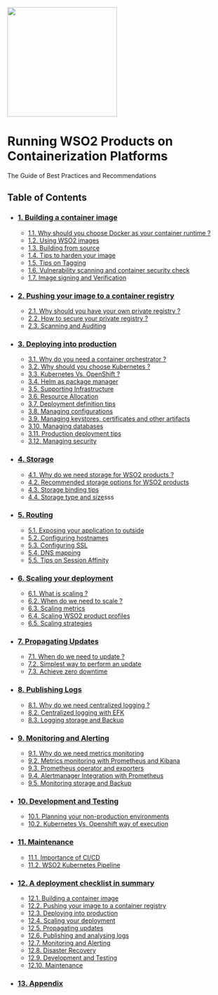 <img src="imgs/wso2.jpg" width="250">

# Running WSO2 Products on Containerization Platforms
The Guide of Best Practices and Recommendations

## Table of Contents
- ### [1. Building a container image](./build/Building.md)
    * [1.1. Why should you choose Docker as your container runtime ?](./build/Building.md#why-docker)
    * [1.2. Using WSO2 images](./build/Building.md#using-wso2-images)
    * [1.3. Building from source](./build/Building.md#building-from-source)
    * [1.4. Tips to harden your image](./build/Building.md#tips-to-harden-your-image)
    * [1.5. Tips on Tagging](./build/Building.md#tips-on-tagging)
    * [1.6. Vulnerability scanning and container security check](./build/Building.md#scanning)
    * [1.7. Image signing and Verification](./build/Building.md#signing)

- ### [2. Pushing your image to a container registry](./push/Pushing.md)
    * [2.1. Why should you have your own private registry ?](./push/Pushing.md#why-private-registry)
    * [2.2. How to secure your private registry ?](./push/Pushing.md#how-to-secure)
    * [2.3. Scanning and Auditing](./push/Pushing.md#scanning-auditing) 

- ### [3. Deploying into production](./deploy/Deploying.md)
    * [3.1. Why do you need a container orchestrator ?](./deploy/Deploying.md)
    * [3.2. Why should you choose Kubernetes ?](./deploy/Deploying.md)
    * [3.3. Kubernetes Vs. OpenShift ?](./deploy/Deploying.md)
    * [3.4. Helm as package manager](./deploy/Deploying.md) 
    * [3.5. Supporting Infrastructure](./deploy/Deploying.md)
    * [3.6. Resource Allocation](./deploy/Deploying.md)
    * [3.7. Deployment definition tips](./deploy/Deploying.md) 
    * [3.8. Managing configurations](./deploy/Deploying.md)  
    * [3.9. Managing keystores, certificates and other artifacts](./deploy/Managing_Keystores_And_Truststores.md)
    * [3.10. Managing databases](./deploy/Deploying.md)
    * [3.11. Production deployment tips](./deploy/Deploying.md)
    * [3.12. Managing security](./deploy/Deploying.md)

- ### [4. Storage](./store/Persisting_And_Sharing.md)
    * [4.1. Why do we need storage for WSO2 products ?](./store/Persisting_And_Sharing.md#why-do-we-need-to-store?)
    * [4.2. Recommended storage options for WSO2 products](./store/Persisting_And_Sharing.md#recommended-storage-options-for-wso2-products)
    * [4.3. Storage binding tips](./store/Persisting_And_Sharing.md)
    * [4.4. Storage type and size](./store/Persisting_And_Sharing.md)sss

- ### [5. Routing](./route/Routing.md)
    * [5.1. Exposing your application to outside](./route/Routing.md#exposing-your-application-to-outside)
    * [5.2. Configuring hostnames](./route/Routing.md#configuring-hostname)
    * [5.3. Configuring SSL](./route/Routing.md#configuring-ssl)
    * [5.4. DNS mapping](./route/Routing.md#dns-mapping)
    * [5.5. Tips on Session Affinity](./route/Routing.md#tips-on-session-affinity)

- ### [6. Scaling your deployment](./scale/Scaling_Deployments.md)
    * [6.1. What is scaling ?](./scale/Scaling_Deployments.md#what-is-scaling?)
    * [6.2. When do we need to scale ?](./scale/Scaling_Deployments.md#when-do-we-need-to-scale?)
    * [6.3. Scaling metrics](./scale/Scaling_Deployments.md#scaling-metrics)
    * [6.4. Scaling WSO2 product profiles](./scale/Scaling_Deployments.md#scaling-wso2-product-profiles)
    * [6.5. Scaling strategies](./scale/Scaling_Deployments.md#scaling-strategies)

- ### [7. Propagating Updates](./update/Propagating_Updates.md)
    * [7.1. When do we need to update ?](./update/Propagating_Updates.md#when-do-we-need-to-update?)
    * [7.2. Simplest way to perform an update](./update/Propagating_Updates.md#simplest-way-to-perform-an-update)
    * [7.3. Achieve zero downtime](./update/Propagating_Updates.md#achieve-zero-downtime)

- ### [8. Publishing Logs](https://github.com/wso2/container-guide)
    * [8.1. Why do we need centralized logging ?](https://github.com/wso2/container-guide)
    * [8.2. Centralized logging with EFK](https://github.com/wso2/container-guide)
    * [8.3. Logging storage and Backup](https://github.com/wso2/container-guide)  

- ### [9. Monitoring and Alerting](https://github.com/wso2/container-guide)
    * [9.1. Why do we need metrics monitoring](https://github.com/wso2/container-guide)
    * [9.2. Metrics monitoring with Prometheus and Kibana](https://github.com/wso2/container-guide)
    * [9.3. Prometheus operator and exporters](https://github.com/wso2/container-guide)
    * [9.4. Alertmanager Integration with Prometheus](https://github.com/wso2/container-guide)
    * [9.5. Monitoring storage and Backup](https://github.com/wso2/container-guide)

- ### [10. Development and Testing](https://github.com/wso2/container-guide)
    * [10.1. Planning your non-production environments](https://github.com/wso2/container-guide)
    * [10.2. Kubernetes Vs. Openshift way of execution](https://github.com/wso2/container-guide)

- ### [11. Maintenance](https://github.com/wso2/container-guide)
    * [11.1. Importance of CI/CD](https://github.com/wso2/container-guide)
    * [11.2. WSO2 Kubernetes Pipeline](https://github.com/wso2/container-guide)

- ### [12. A deployment checklist in summary](https://github.com/wso2/container-guide)
    * [12.1. Building a container image](https://github.com/wso2/container-guide)
    * [12.2. Pushing your image to a container registry](https://github.com/wso2/container-guide)
    * [12.3. Deploying into production](https://github.com/wso2/container-guide)
    * [12.4. Scaling your deployment](https://github.com/wso2/container-guide)
    * [12.5. Propagating updates](https://github.com/wso2/container-guide)
    * [12.6. Publishing and analysing logs](https://github.com/wso2/container-guide)
    * [12.7. Monitoring and Alerting](https://github.com/wso2/container-guide)
    * [12.8. Disaster Recovery](https://github.com/wso2/container-guide)
    * [12.9. Development and Testing](https://github.com/wso2/container-guide)
    * [12.10. Maintenance](https://github.com/wso2/container-guide)

- ### [13. Appendix](https://github.com/wso2/container-guide)
